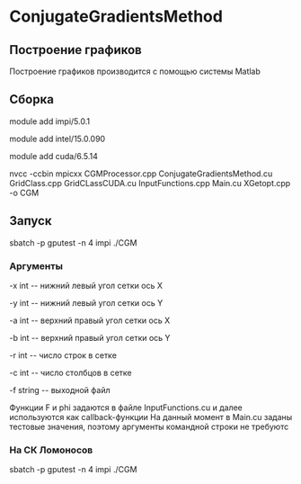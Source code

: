 # ConjugateGradientsMethod
## Построение графиков
Построение графиков производится с помощью системы Matlab
## Сборка
module add   impi/5.0.1

module add   intel/15.0.090

module add   cuda/6.5.14

nvcc -ccbin mpicxx CGMProcessor.cpp ConjugateGradientsMethod.cu  GridClass.cpp GridCLassCUDA.cu InputFunctions.cpp Main.cu  XGetopt.cpp -o CGM


## Запуск
sbatch -p gputest -n 4 impi ./CGM

### Аргументы
-x int -- нижний левый угол сетки ось X

-y int  -- нижний левый угол сетки ось Y

-a int -- верхний правый угол сетки ось X

-b int -- верхний правый угол сетки ось Y

-r int -- число строк в сетке

-c int -- число столбцов в сетке

-f string -- выходной файл

Функции F и phi задаются в файле InputFunctions.сu и далее используются как callback-функции
На данный момент в Main.cu заданы тестовые значения, поэтому аргументы командной строки не требуютс

### На СК Ломоносов
sbatch -p gputest -n 4 impi ./CGM
